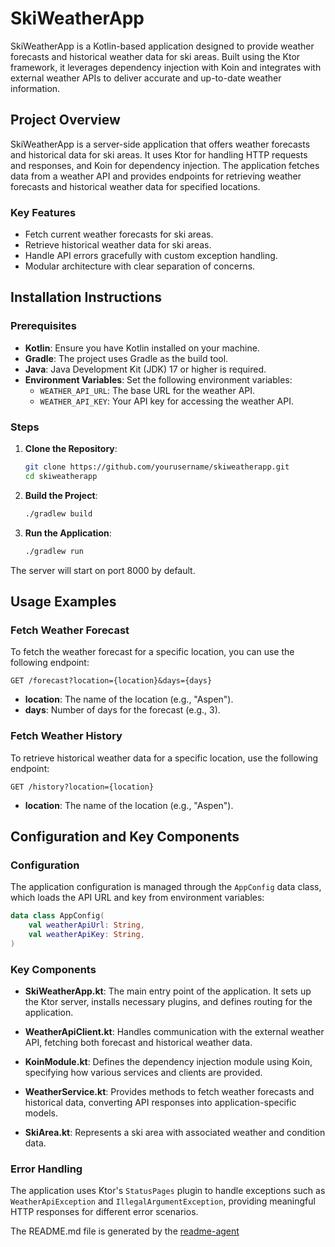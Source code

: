 # SkiWeatherApp

SkiWeatherApp is a Kotlin-based application designed to provide weather forecasts and historical weather data for ski areas. Built using the Ktor framework, it leverages dependency injection with Koin and integrates with external weather APIs to deliver accurate and up-to-date weather information.

## Project Overview

SkiWeatherApp is a server-side application that offers weather forecasts and historical data for ski areas. It uses Ktor for handling HTTP requests and responses, and Koin for dependency injection. The application fetches data from a weather API and provides endpoints for retrieving weather forecasts and historical weather data for specified locations.

### Key Features

- Fetch current weather forecasts for ski areas.
- Retrieve historical weather data for ski areas.
- Handle API errors gracefully with custom exception handling.
- Modular architecture with clear separation of concerns.

## Installation Instructions

### Prerequisites

- **Kotlin**: Ensure you have Kotlin installed on your machine.
- **Gradle**: The project uses Gradle as the build tool.
- **Java**: Java Development Kit (JDK) 17 or higher is required.
- **Environment Variables**: Set the following environment variables:
    - `WEATHER_API_URL`: The base URL for the weather API.
    - `WEATHER_API_KEY`: Your API key for accessing the weather API.

### Steps

1. **Clone the Repository**:
   ```bash
   git clone https://github.com/yourusername/skiweatherapp.git
   cd skiweatherapp
   ```

2. **Build the Project**:
   ```bash
   ./gradlew build
   ```

3. **Run the Application**:
   ```bash
   ./gradlew run
   ```

The server will start on port 8000 by default.

## Usage Examples

### Fetch Weather Forecast

To fetch the weather forecast for a specific location, you can use the following endpoint:

```
GET /forecast?location={location}&days={days}
```

- **location**: The name of the location (e.g., "Aspen").
- **days**: Number of days for the forecast (e.g., 3).

### Fetch Weather History

To retrieve historical weather data for a specific location, use the following endpoint:

```
GET /history?location={location}
```

- **location**: The name of the location (e.g., "Aspen").

## Configuration and Key Components

### Configuration

The application configuration is managed through the `AppConfig` data class, which loads the API URL and key from environment variables:

```kotlin
data class AppConfig(
    val weatherApiUrl: String,
    val weatherApiKey: String,
)
```

### Key Components

- **SkiWeatherApp.kt**: The main entry point of the application. It sets up the Ktor server, installs necessary plugins, and defines routing for the application.

- **WeatherApiClient.kt**: Handles communication with the external weather API, fetching both forecast and historical weather data.

- **KoinModule.kt**: Defines the dependency injection module using Koin, specifying how various services and clients are provided.

- **WeatherService.kt**: Provides methods to fetch weather forecasts and historical data, converting API responses into application-specific models.

- **SkiArea.kt**: Represents a ski area with associated weather and condition data.

### Error Handling

The application uses Ktor's `StatusPages` plugin to handle exceptions such as `WeatherApiException` and `IllegalArgumentException`, providing meaningful HTTP responses for different error scenarios.

The README.md file is generated by the [readme-agent](https://github.com/rgalim/readme-agent)